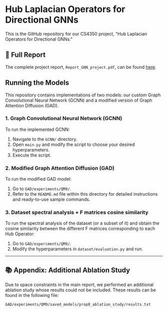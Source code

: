 # Hub Laplacian Operators for Directional GNNs

This is the GitHub repository for our CS4350 project, "Hub Laplacian Operators for Directional GNNs."

## 📄 Full Report

The complete project report, `Report_GNN_project.pdf`, can be found [here](Report_GNN_project.pdf).

## Running the Models

This repository contains implementations of two models: our custom Graph Convolutional Neural Network (GCNN) and a modified version of Graph Attention Diffusion (GAD).

### 1. Graph Convolutional Neural Network (GCNN)

To run the implemented GCNN:

1. Navigate to the `GCNN/` directory.
2. Open `main.py` and modify the script to choose your desired hyperparameters.
3. Execute the script.

### 2. Modified Graph Attention Diffusion (GAD)

To run the modified GAD model:

1. Go to `GAD/experiments/QM9/`.
2. Refer to the `README.md` file within this directory for detailed instructions and ready-to-use sample commands.

### 3. Dataset spectral analysis + F matrices cosine similarity
To run the spectral analysis of the dataset (or a subset of it) and obtain the cosine similarity between the different F matrices corresponding to each Hub Operator:
1. Go to `GAD/experiments/QM9/`.
2. Modify the hyperparameters in `dataset/evaluation.py` and run. 

---

## 📚 Appendix: Additional Ablation Study

Due to space constraints in the main report, we performed an additional ablation study whose results could not be included. These results can be found in the following file:

`GAD/experiments/QM9/saved_models/prop0_ablation_study/results.txt`
